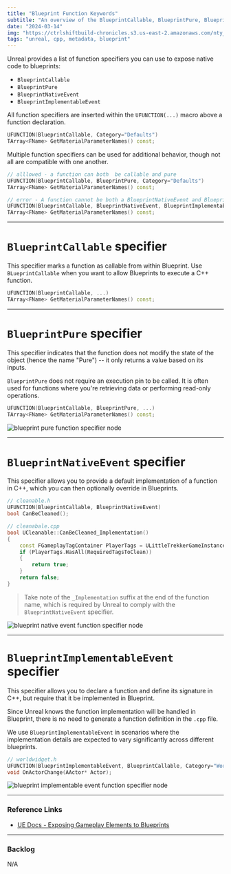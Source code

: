 ```yaml
---
title: "Blueprint Function Keywords"
subtitle: "An overview of the BlueprintCallable, BlueprintPure, BlueprintNativeEvent, and BlueprintImplementableEvent function specifiers in Unreal Engine."
date: "2024-03-14"
img: "https://ctrlshiftbuild-chronicles.s3.us-east-2.amazonaws.com/nty_studio_unreal_engine_blueprint_native_event_function_specifier.png"
tags: "unreal, cpp, metadata, blueprint"
---
```


Unreal provides a list of function specifiers you can use to expose native code to blueprints:
- `BlueprintCallable`
- `BlueprintPure`
- `BlueprintNativeEvent`
- `BlueprintImplementableEvent`

All function specifiers are inserted within the `UFUNCTION(...)` macro above a function declaration.

```cpp
UFUNCTION(BlueprintCallable, Category="Defaults")
TArray<FName> GetMaterialParameterNames() const;
```

Multiple function specifiers can be used for additional behavior, though not all are compatible with one another.

```cpp
// alllowed - a function can both  be callable and pure
UFUNCTION(BlueprintCallable, BlueprintPure, Category="Defaults")
TArray<FName> GetMaterialParameterNames() const;

// error - A function cannot be both a BlueprintNativeEvent and BlueprintImplementableEvent
UFUNCTION(BlueprintCallable, BlueprintNativeEvent, BlueprintImplementableEvent, Category="Defaults")
TArray<FName> GetMaterialParameterNames() const;
```

---

# `BlueprintCallable` specifier
This specifier marks a function as callable from within Blueprint. Use `BLueprintCallable` when you want to allow Blueprints to execute a C++ function.

```cpp
UFUNCTION(BlueprintCallable, ...)
TArray<FName> GetMaterialParameterNames() const;
```

---

# `BlueprintPure` specifier
This specifier indicates that the function does not modify the state of the object (hence the name "Pure") -- it only returns a value based on its inputs.

`BlueprintPure` does not require an execution pin to be called. It is often used for functions where you're retrieving data or performing read-only operations.

```cpp
UFUNCTION(BlueprintCallable, BlueprintPure, ...)
TArray<FName> GetMaterialParameterNames() const;
```

![blueprint pure function specifier node](https://ctrlshiftbuild-chronicles.s3.us-east-2.amazonaws.com/nty_studio_unreal_engine_blueprint_pure_function_specifier.png)

---

# `BlueprintNativeEvent` specifier
This specifier allows you to provide a default implementation of a function in C++, which you can then optionally override in Blueprints.

```cpp
// cleanable.h
UFUNCTION(BlueprintCallable, BlueprintNativeEvent)  
bool CanBeCleaned();

// cleanabale.cpp
bool UCleanable::CanBeCleaned_Implementation()  
{  
    const FGameplayTagContainer PlayerTags = ULittleTrekkerGameInstanceState::Get(this)->GetGameplayTags();  
    if (PlayerTags.HasAll(RequiredTagsToClean))  
    {       
	    return true;  
    }
    return false;  
}
```

> Take note of the `_Implementation` suffix at the end of the function name, which is required by Unreal to comply with the `BlueprintNativeEvent` specifier.

![blueprint native event function specifier node](https://ctrlshiftbuild-chronicles.s3.us-east-2.amazonaws.com/nty_studio_unreal_engine_blueprint_native_event_function_specifier.png)

---

# `BlueprintImplementableEvent` specifier
This specifier allows you to declare a function and define its signature in C++, but require that it be implemented in Blueprint.

Since Unreal knows the function implementation will be handled in Blueprint, there is no need to generate a function definition in the `.cpp` file.

We use `BlueprintImplementableEvent` in scenarios where the implementation details are expected to vary significantly across different blueprints.

```cpp
// worldwidget.h
UFUNCTION(BlueprintImplementableEvent, BlueprintCallable, Category="WorldWidget")  
void OnActorChange(AActor* Actor);
```

![blueprint implementable event function specifier node](https://ctrlshiftbuild-chronicles.s3.us-east-2.amazonaws.com/nty_studio_unreal_engine_blueprint_implementable_event_function_specifier.png)

---

### Reference Links
- [UE Docs - Exposing Gameplay Elements to Blueprints](https://docs.unrealengine.com/4.27/en-US/ProgrammingAndScripting/Blueprints/TechnicalGuide/ExtendingBlueprints/)

---

### Backlog
N/A